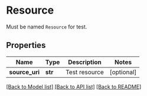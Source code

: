 # Resource

Must be named `Resource` for test.
## Properties
Name | Type | Description | Notes
------------ | ------------- | ------------- | -------------
**source_uri** | **str** | Test resource | [optional] 

[[Back to Model list]](../README.md#documentation-for-models) [[Back to API list]](../README.md#documentation-for-api-endpoints) [[Back to README]](../README.md)


